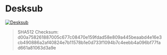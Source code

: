 # Desksub
<a href="https://faranevis.com"><img src="https://www.faranevis.com/img/post/desksub.png" title="Desksub" alt="Desksub"></a>
> SHA512 Checksum: d00a758261887005c677c08470e159fdad58e809a445beaabd4e16e3cb490886a2af40824e7b11578b1e0d733f1094b7c4eebb4a096bf77fad661a81063d3a9e 
